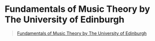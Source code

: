 # Fundamentals of Music Theory by The University of Edinburgh

[fund]: https://www.coursera.org/learn/edinburgh-music-theory

> [Fundamentals of Music Theory by The University of Edinburgh][fund]
